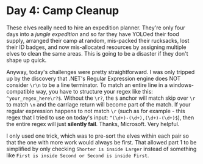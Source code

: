 # Day 4: Camp Cleanup

These elves really need to hire an expedition planner.
They're only four days into a *jungle expedition* and so far they have YOLOed their food supply, arranged their camp at random, mis-packed their rucksacks, lost their ID badges, and now mis-allocated resources by assigning multiple elves to clean the same areas.
This is going to be a disaster if they don't shape up quick.

Anyway, today's challenges were pretty straightforward.
I was only tripped up by the discovery that .NET's Regular Expression engine does NOT consider `\r\n` to be a line terminator.
To match an entire line in a windows-compatible way, you have to structure your regex like this: `^your_regex_here\r?$`.
Without the `\r?`, the `$` anchor will match skip over `\r` to match `\n` and the carriage return will become part of the match.
If your regular expression happens to not match `\r` (such as for example - this regex that I tried to use on today's input: `^(\d+)-(\d+),(\d+)-(\d+)$`), then the entire regex will just **silently fail**.
Thanks, Microsoft.
Very helpful.

I only used one trick, which was to pre-sort the elves within each pair so that the one with more work would always be first.
That allowed part 1 to be simplified by only checking `Shorter is inside Larger` instead of something like `First is inside Second or Second is inside First`.